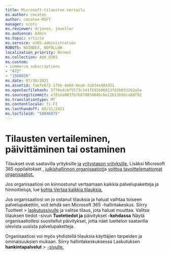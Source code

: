 ```yaml
---
title: Microsoft-tilausten vertailu
ms.author: cmcatee
author: cmcatee-MSFT
manager: scotv
ms.reviewer: drjones, jmueller
ms.audience: Admin
ms.topic: article
ms.service: o365-administration
ROBOTS: NOINDEX, NOFOLLOW
localization_priority: Normal
ms.collection: Adm_O365
ms.custom:
- commerce_subscriptions
- "472"
- "1500026"
ms.date: 07/30/2021
ms.assetid: faefe872-1fb6-4a0d-8ea6-3c034a484351
ms.openlocfilehash: 5f76edcbf5573c141f592b06813f63b033262a5a
ms.sourcegitcommit: e781da003fb7b878854846cbe12b13b9dca8df92
ms.translationtype: MT
ms.contentlocale: fi-FI
ms.lasthandoff: 08/31/2021
ms.locfileid: "58846075"
---
```

# <a name="compare-upgrade-or-purchase-subscriptions"></a>Tilausten vertaileminen, päivittäminen tai ostaminen
  
Tilaukset ovat saatavilla yrityksille [ja](https://www.microsoft.com/microsoft-365/business/compare-all-microsoft-365-business-products?tab=2&rtc=1) [yritystason yrityksille.](https://www.microsoft.com/microsoft-365/enterprise/compare-office-365-plans?rtc=1) Lisäksi Microsoft 365 oppilaitokset [,](https://www.microsoft.com/microsoft-365/academic/compare-office-365-education-plans?rtc=1&activetab=tab%3aprimaryr1) [julkishallinnon organisaatiot](https://www.microsoft.com/microsoft-365/government/compare-office-365-government-plans?rtc=1)ja [voittoa tavoittelemattomat organisaatiot.](https://www.microsoft.com/microsoft-365/nonprofit/office-365-nonprofit-plans-and-pricing?&rtc=1&activetab=tab%3aprimaryr1)
  
Jos organisaatiosi on kiinnostunut vertaamaan kaikkia palvelupaketteja ja hinnoitteluja, lue [kohta Vertaa kaikkia tilauksia.](https://www.microsoft.com/microsoft-365/enterprise/compare-office-365-plans?rtc=1)
  
Jos organisaatiosi on jo ostanut tilauksia ja haluat vaihtaa toiseen palvelupakettiin, voit tehdä sen Microsoft 365 -hallintakeskus. Siirry Tuotteet  \> [laskutussivulle](https://go.microsoft.com/fwlink/p/?linkid=842054) ja valitse tilaus, jota haluat muuttaa. Valitse tilauksen tiedot -sivun **Tuotetiedot ja** päivitykset **-kohdassa** Näytä organisaatiollesi suositellut päivitykset, jotta näet luettelon saatavilla olevista uusista palvelupaketteja.
  
Organisaatiosi voi myös yhdistellä tilauksia käyttäjien tarpeiden ja ominaisuuksien mukaan. Siirry hallintakeskuksessa Laskutuksen **hankintapalvelut** \> [-sivulle.](https://go.microsoft.com/fwlink/p/?linkid=868433) 